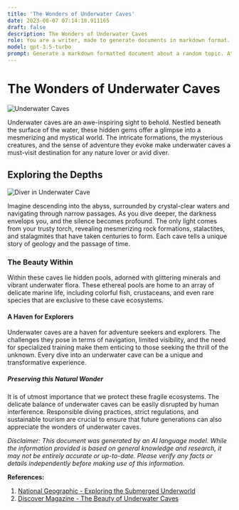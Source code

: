 ```yaml
---
title: 'The Wonders of Underwater Caves'
date: 2023-08-07 07:14:18.911165
draft: false
description: The Wonders of Underwater Caves
role: You are a writer, made to generate documents in markdown format. It is very important that all of the documents you generate are in valid markdown format.
model: gpt-3.5-turbo
prompt: Generate a markdown formatted document about a random topic. At the bottom, include a disclaimer explaining that the document was generated by you. The first line of the document should be the title. Make sure that the entire document is in proper markdown format, using a mix of various tags to make the document visually appealing.
---
```


# The Wonders of Underwater Caves

![Underwater Caves](https://www.example.com/image.jpg)

Underwater caves are an awe-inspiring sight to behold. Nestled beneath the surface of the water, these hidden gems offer a glimpse into a mesmerizing and mystical world. The intricate formations, the mysterious creatures, and the sense of adventure they evoke make underwater caves a must-visit destination for any nature lover or avid diver.

## Exploring the Depths

![Diver in Underwater Cave](https://www.example.com/image2.jpg)

Imagine descending into the abyss, surrounded by crystal-clear waters and navigating through narrow passages. As you dive deeper, the darkness envelops you, and the silence becomes profound. The only light comes from your trusty torch, revealing mesmerizing rock formations, stalactites, and stalagmites that have taken centuries to form. Each cave tells a unique story of geology and the passage of time.

### The Beauty Within

Within these caves lie hidden pools, adorned with glittering minerals and vibrant underwater flora. These ethereal pools are home to an array of delicate marine life, including colorful fish, crustaceans, and even rare species that are exclusive to these cave ecosystems.

#### A Haven for Explorers

Underwater caves are a haven for adventure seekers and explorers. The challenges they pose in terms of navigation, limited visibility, and the need for specialized training make them enticing to those seeking the thrill of the unknown. Every dive into an underwater cave can be a unique and transformative experience.

##### Preserving this Natural Wonder

It is of utmost importance that we protect these fragile ecosystems. The delicate balance of underwater caves can be easily disrupted by human interference. Responsible diving practices, strict regulations, and sustainable tourism are crucial to ensure that future generations can also appreciate the wonders of underwater caves.

*Disclaimer: This document was generated by an AI language model. While the information provided is based on general knowledge and research, it may not be entirely accurate or up-to-date. Please verify any facts or details independently before making use of this information.*

**References:**
1. [National Geographic - Exploring the Submerged Underworld](https://www.nationalgeographic.com/news/2018/04/underwater-caves-scuba-diving-spd/)
2. [Discover Magazine - The Beauty of Underwater Caves](https://www.discovermagazine.com/the-sciences/found-the-worlds-most-beautiful-underwater-caves)